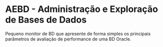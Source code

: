 # AEBD - Administração	e	Exploração	de	Bases	de	Dados
Pequeno	monitor	 de	 BD que	 apresente	 de	 forma	 simples	 os	 principais	 parâmetros	 de	 avaliação	 de	
performance	de	uma	BD	Oracle.
